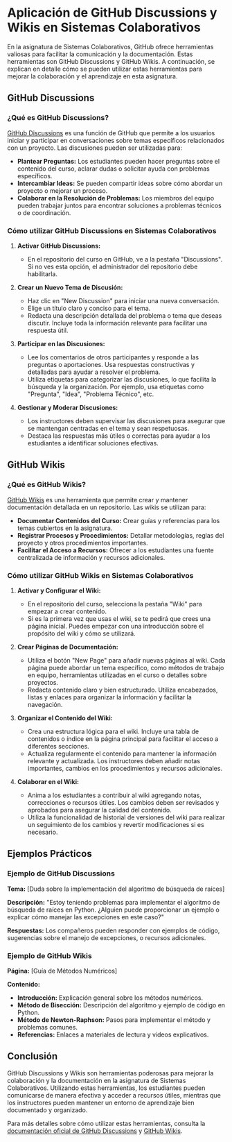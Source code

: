 # Aplicación de GitHub Discussions y Wikis en Sistemas Colaborativos

En la asignatura de Sistemas Colaborativos, GitHub ofrece herramientas valiosas para facilitar la comunicación y la documentación. Estas herramientas son GitHub Discussions y GitHub Wikis. A continuación, se explican en detalle cómo se pueden utilizar estas herramientas para mejorar la colaboración y el aprendizaje en esta asignatura.

## GitHub Discussions

### ¿Qué es GitHub Discussions?

[GitHub Discussions](https://docs.github.com/es/discussions/quickstart) es una función de GitHub que permite a los usuarios iniciar y participar en conversaciones sobre temas específicos relacionados con un proyecto. Las discusiones pueden ser utilizadas para:

- **Plantear Preguntas:** Los estudiantes pueden hacer preguntas sobre el contenido del curso, aclarar dudas o solicitar ayuda con problemas específicos.
- **Intercambiar Ideas:** Se pueden compartir ideas sobre cómo abordar un proyecto o mejorar un proceso.
- **Colaborar en la Resolución de Problemas:** Los miembros del equipo pueden trabajar juntos para encontrar soluciones a problemas técnicos o de coordinación.

### Cómo utilizar GitHub Discussions en Sistemas Colaborativos

1. **Activar GitHub Discussions:**
   - En el repositorio del curso en GitHub, ve a la pestaña "Discussions". Si no ves esta opción, el administrador del repositorio debe habilitarla.

2. **Crear un Nuevo Tema de Discusión:**
   - Haz clic en "New Discussion" para iniciar una nueva conversación.
   - Elige un título claro y conciso para el tema.
   - Redacta una descripción detallada del problema o tema que deseas discutir. Incluye toda la información relevante para facilitar una respuesta útil.

3. **Participar en las Discusiones:**
   - Lee los comentarios de otros participantes y responde a las preguntas o aportaciones. Usa respuestas constructivas y detalladas para ayudar a resolver el problema.
   - Utiliza etiquetas para categorizar las discusiones, lo que facilita la búsqueda y la organización. Por ejemplo, usa etiquetas como "Pregunta", "Idea", "Problema Técnico", etc.

4. **Gestionar y Moderar Discusiones:**
   - Los instructores deben supervisar las discusiones para asegurar que se mantengan centradas en el tema y sean respetuosas.
   - Destaca las respuestas más útiles o correctas para ayudar a los estudiantes a identificar soluciones efectivas.

## GitHub Wikis

### ¿Qué es GitHub Wikis?

[GitHub Wikis](https://docs.github.com/es/communities/documenting-your-project-with-wikis/adding-or-editing-wiki-pages) es una herramienta que permite crear y mantener documentación detallada en un repositorio. Las wikis se utilizan para:

- **Documentar Contenidos del Curso:** Crear guías y referencias para los temas cubiertos en la asignatura.
- **Registrar Procesos y Procedimientos:** Detallar metodologías, reglas del proyecto y otros procedimientos importantes.
- **Facilitar el Acceso a Recursos:** Ofrecer a los estudiantes una fuente centralizada de información y recursos adicionales.

### Cómo utilizar GitHub Wikis en Sistemas Colaborativos

1. **Activar y Configurar el Wiki:**
   - En el repositorio del curso, selecciona la pestaña "Wiki" para empezar a crear contenido.
   - Si es la primera vez que usas el wiki, se te pedirá que crees una página inicial. Puedes empezar con una introducción sobre el propósito del wiki y cómo se utilizará.

2. **Crear Páginas de Documentación:**
   - Utiliza el botón "New Page" para añadir nuevas páginas al wiki. Cada página puede abordar un tema específico, como métodos de trabajo en equipo, herramientas utilizadas en el curso o detalles sobre proyectos.
   - Redacta contenido claro y bien estructurado. Utiliza encabezados, listas y enlaces para organizar la información y facilitar la navegación.

3. **Organizar el Contenido del Wiki:**
   - Crea una estructura lógica para el wiki. Incluye una tabla de contenidos o índice en la página principal para facilitar el acceso a diferentes secciones.
   - Actualiza regularmente el contenido para mantener la información relevante y actualizada. Los instructores deben añadir notas importantes, cambios en los procedimientos y recursos adicionales.

4. **Colaborar en el Wiki:**
   - Anima a los estudiantes a contribuir al wiki agregando notas, correcciones o recursos útiles. Los cambios deben ser revisados y aprobados para asegurar la calidad del contenido.
   - Utiliza la funcionalidad de historial de versiones del wiki para realizar un seguimiento de los cambios y revertir modificaciones si es necesario.

## Ejemplos Prácticos

### Ejemplo de GitHub Discussions

**Tema:** [Duda sobre la implementación del algoritmo de búsqueda de raíces]

**Descripción:** "Estoy teniendo problemas para implementar el algoritmo de búsqueda de raíces en Python. ¿Alguien puede proporcionar un ejemplo o explicar cómo manejar las excepciones en este caso?"

**Respuestas:** Los compañeros pueden responder con ejemplos de código, sugerencias sobre el manejo de excepciones, o recursos adicionales.

### Ejemplo de GitHub Wikis

**Página:** [Guía de Métodos Numéricos]

**Contenido:**
- **Introducción:** Explicación general sobre los métodos numéricos.
- **Método de Bisección:** Descripción del algoritmo y ejemplo de código en Python.
- **Método de Newton-Raphson:** Pasos para implementar el método y problemas comunes.
- **Referencias:** Enlaces a materiales de lectura y videos explicativos.

## Conclusión

GitHub Discussions y Wikis son herramientas poderosas para mejorar la colaboración y la documentación en la asignatura de Sistemas Colaborativos. Utilizando estas herramientas, los estudiantes pueden comunicarse de manera efectiva y acceder a recursos útiles, mientras que los instructores pueden mantener un entorno de aprendizaje bien documentado y organizado.

Para más detalles sobre cómo utilizar estas herramientas, consulta la [documentación oficial de GitHub Discussions](https://docs.github.com/es/discussions/quickstart) y [GitHub Wikis](https://docs.github.com/es/communities/documenting-your-project-with-wikis/adding-or-editing-wiki-pages).

